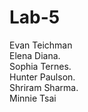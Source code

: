 # Lab-5
Evan Teichman  
Elena Diana.  
Sophia Ternes.  
Hunter Paulson.   
Shriram Sharma.   
Minnie Tsai
